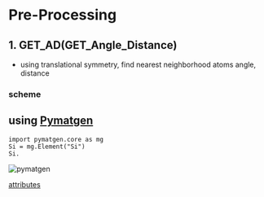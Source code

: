 # Pre-Processing 

## 1. GET_AD(GET_Angle_Distance)
  - using translational symmetry, find nearest neighborhood atoms angle, distance
###  scheme

## using [Pymatgen](https://pymatgen.org/)
  ````
  import pymatgen.core as mg
  Si = mg.Element("Si")
  Si.
  ````
  ![pymatgen](https://user-images.githubusercontent.com/64780986/175102431-ad8d384a-6bf7-4ce7-ae2c-4590dc24b927.PNG)

  [attributes](https://pymatgen.org/pymatgen.core.periodic_table.html?highlight=boiling#pymatgen.core.periodic_table.ElementBase.boiling_point)
  
